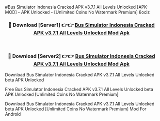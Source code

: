 #Bus Simulator Indonesia Cracked APK v3.7.1 All Levels Unlocked [APK-MOD] - APK Unlocked - [Unlimited Coins No Watermark Premium] 8ociz



<div align="center">

<h3>🔴 Download [Server1] 👉👉 <a href="https://momento.my/?title=Bus_Simulator_Indonesia_Cracked_APK_v3.7.1_All_Levels_Unlocked">Bus Simulator Indonesia Cracked APK v3.7.1 All Levels Unlocked Mod Apk</a></h3><br>

<h3>🔴 Download [Server2] 👉👉 <a href="https://momento.my/?title=Bus_Simulator_Indonesia_Cracked_APK_v3.7.1_All_Levels_Unlocked">Bus Simulator Indonesia Cracked APK v3.7.1 All Levels Unlocked Mod Apk</a></h3>
</div>



Download Bus Simulator Indonesia Cracked APK v3.7.1 All Levels Unlocked beta APK Unlocked

Free Bus Simulator Indonesia Cracked APK v3.7.1 All Levels Unlocked beta APK Unlocked [Unlimited Coins No Watermark Premium]

Download Bus Simulator Indonesia Cracked APK v3.7.1 All Levels Unlocked beta APK Unlocked [Unlimited Coins No Watermark Premium] Mod For Android
